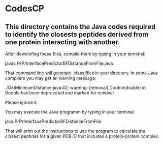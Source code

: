 # CodesCP
<h2>This directory contains the Java codes required to identify the closests peptides derived from one protein interacting with another.</h2>

<p>After downlofing these files, compile them by typing in your terminal:</p>

<p>javac PrPrInterfacePredictorBFDistanceFromFile.java</p>

<p>That command line will generate .class files in your directory. In some Java compilers you may get an warning message:</p>

<p>./GetMinimumDistance.java:42: warning: [removal] Double(double) in Double has been deprecated and marked for removal</p>

<p>Please ignore it.</p>

<p>You may execute the Java programm by typing in your terminal:</p>

<p>java PrPrInterfacePredictorBFDistanceFromFile</p>

<p>That will print out the instructions to use the program to calculate the closest peptides for a given PDB ID that includes a protein-protein complex.</p>
